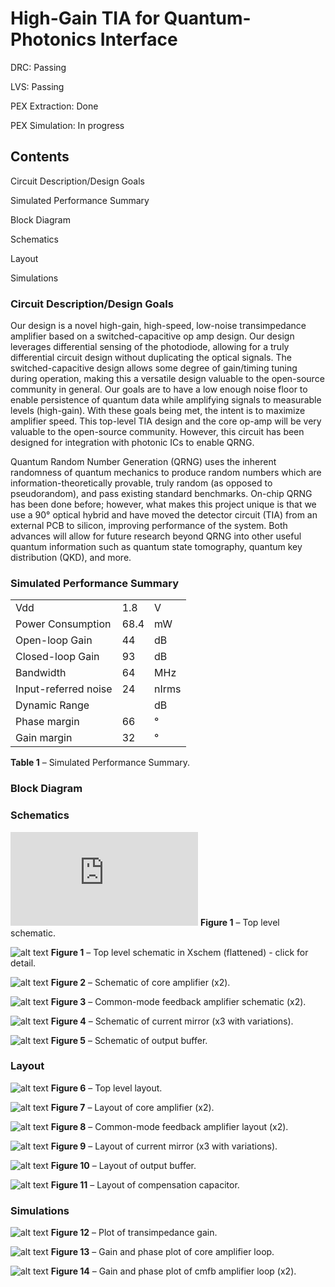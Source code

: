 # High-Gain TIA for Quantum-Photonics Interface

DRC: Passing

LVS: Passing

PEX Extraction: Done

PEX Simulation: In progress

## Contents
Circuit Description/Design Goals

Simulated Performance Summary

Block Diagram

Schematics

Layout

Simulations

### Circuit Description/Design Goals
Our design is a novel high-gain, high-speed, low-noise transimpedance amplifier based on a switched-capacitive op amp design. Our design leverages differential sensing of the photodiode, allowing for a truly differential circuit design without duplicating the optical signals. The switched-capacitive design allows some degree of gain/timing tuning during operation, making this a versatile design valuable to the open-source community in general. Our goals are to have a low enough noise floor to enable persistence of quantum data while amplifying signals to measurable levels (high-gain). With these goals being met, the intent is to maximize amplifier speed. This top-level TIA design and the core op-amp will be very valuable to the open-source community. However, this circuit has been designed for integration with photonic ICs to enable QRNG.

Quantum Random Number Generation (QRNG) uses the inherent randomness of quantum mechanics to produce random numbers which are information-theoretically provable, truly random (as opposed to pseudorandom), and pass existing standard benchmarks. On-chip QRNG has been done before; however, what makes this project unique is that we use a 90° optical hybrid and have moved the detector circuit (TIA) from an external PCB to silicon, improving performance of the system. Both advances will allow for future research beyond QRNG into other useful quantum information such as quantum state tomography, quantum key distribution (QKD), and more.
### Simulated Performance Summary
|                         |                     |                     |
| ----------------------- | ------------------- | ------------------- |
| Vdd                     | 1.8                 | V                   |
| Power Consumption       | 68.4                | mW                  |
| Open-loop Gain          | 44                  | dB                  |
| Closed-loop Gain        | 93                  | dB                  |
| Bandwidth               | 64                  | MHz                 |
| Input-referred noise    | 24                  | nIrms               |
| Dynamic Range           |                     | dB                  |
| Phase margin            | 66                  | °                   |
| Gain margin             | 32                  | °                   |
**Table 1** – Simulated Performance Summary.

### Block Diagram

### Schematics
![alt text](https://github.com/giljerard/tia-sscs-pico-2021/blob/oct22/schem/png/Flattened-SSCS.pdf)
**Figure 1** – Top level schematic.

![alt text](https://github.com/giljerard/tia-sscs-pico-2021/blob/oct22/schem/png/flattened.png)
**Figure 1** – Top level schematic in Xschem (flattened) - click for detail.

![alt text](https://github.com/giljerard/tia-sscs-pico-2021/blob/oct22/schem/png/core.png)
**Figure 2** – Schematic of core amplifier (x2).

![alt text](https://github.com/giljerard/tia-sscs-pico-2021/blob/oct22/schem/png/cmfb.png)
**Figure 3** – Common-mode feedback amplifier schematic (x2).

![alt text](https://github.com/giljerard/tia-sscs-pico-2021/blob/oct22/schem/png/mirror_1.png)
**Figure 4** – Schematic of current mirror (x3 with variations).

![alt text](https://github.com/giljerard/tia-sscs-pico-2021/blob/oct22/schem/png/sf.png)
**Figure 5** – Schematic of output buffer.




### Layout

![alt text](https://github.com/giljerard/tia-sscs-pico-2021/blob/oct22/layout/png/top.png)
**Figure 6** – Top level layout.

![alt text](https://github.com/giljerard/tia-sscs-pico-2021/blob/oct22/layout/png/core.png)
**Figure 7** – Layout of core amplifier (x2).

![alt text](https://github.com/giljerard/tia-sscs-pico-2021/blob/oct22/layout/png/cmfb.png)
**Figure 8** – Common-mode feedback amplifier layout (x2).

![alt text](https://github.com/giljerard/tia-sscs-pico-2021/blob/oct22/layout/png/mirror_1.png)
**Figure 9** – Layout of current mirror (x3 with variations).

![alt text](https://github.com/giljerard/tia-sscs-pico-2021/blob/oct22/layout/png/sf.png)
**Figure 10** – Layout of output buffer.

![alt text](https://github.com/giljerard/tia-sscs-pico-2021/blob/oct22/layout/png/comp_cap.png)
**Figure 11** – Layout of compensation capacitor.


### Simulations

![alt text](https://github.com/giljerard/tia-sscs-pico-2021/blob/oct22/sims/png/Gain-Bandwidth.png)
**Figure 12** – Plot of transimpedance gain.

![alt text](https://github.com/giljerard/tia-sscs-pico-2021/blob/oct22/sims/png/core_stability.png)
**Figure 13** – Gain and phase plot of core amplifier loop.

![alt text](https://github.com/giljerard/tia-sscs-pico-2021/blob/oct22/sims/png/core_stability.png)
**Figure 14** – Gain and phase plot of cmfb amplifier loop (x2).
















